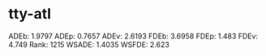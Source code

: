 # tty-atl

ADEb: 1.9797
ADEp: 0.7657
ADEv: 2.6193
FDEb: 3.6958
FDEp: 1.483
FDEv: 4.749
Rank: 1215
WSADE: 1.4035
WSFDE: 2.623